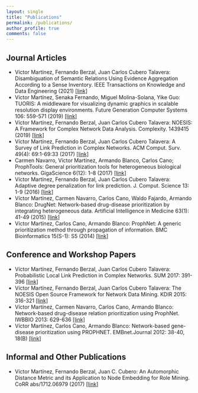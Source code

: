 ```yaml
---
layout: single
title: "Publications"
permalink: /publications/
author_profile: true
comments: false
---
```


## Journal Articles

* Víctor Martínez, Fernando Berzal, Juan Carlos Cubero Talavera: Disambiguation of Semantic Relations Using Evidence Aggregation According to a Sense Inventory. IEEE Transactions on Knowledge and Data Engineering (2021) [[link]](https://doi.org/10.1109/TKDE.2021.3055621)
* Víctor Martínez, Senaka Fernando, Miguel Molina-Solana, Yike Guo: TUORIS: A middleware for visualizing dynamic graphics in scalable resolution display environments. Future Generation Computer Systems 106: 559-571 (2019) [[link]](https://doi.org/10.1016/j.future.2020.01.015)
* Víctor Martínez, Fernando Berzal, Juan Carlos Cubero Talavera: NOESIS: A Framework for Complex Network Data Analysis. Complexity. 1439415 (2019) [[link]](https://doi.org/10.1155/2019/1439415)
* Víctor Martínez, Fernando Berzal, Juan Carlos Cubero Talavera: A Survey of Link Prediction in Complex Networks. ACM Comput. Surv. 49(4): 69:1-69:33 (2017) [[link]](http://doi.acm.org/10.1145/3012704)
* Carmen Navarro, Víctor Martínez, Armando Blanco, Carlos Cano; ProphTools: General prioritization tools for heterogeneous biological networks. GigaScience 6(12): 1–8 (2017) [[link]](https://academic.oup.com/gigascience/article/6/12/1/4656248)
* Víctor Martínez, Fernando Berzal, Juan Carlos Cubero Talavera: Adaptive degree penalization for link prediction. J. Comput. Science 13: 1-9 (2016) [[link]](https://www.sciencedirect.com/science/article/pii/S187775031530051X)
* Víctor Martínez, Carmen Navarro, Carlos Cano, Waldo Fajardo, Armando Blanco: DrugNet: Network-based drug-disease prioritization by integrating heterogeneous data. Artificial Intelligence in Medicine 63(1): 41-49 (2015) [[link]](https://www.sciencedirect.com/science/article/pii/S0933365714001444)
* Víctor Martínez, Carlos Cano, Armando Blanco: ProphNet: A generic prioritization method through propagation of information. BMC Bioinformatics 15(S-1): S5 (2014) [[link]](https://bmcbioinformatics.biomedcentral.com/articles/10.1186/1471-2105-15-S1-S5)

## Conference and Workshop Papers
* Víctor Martínez, Fernando Berzal, Juan Carlos Cubero Talavera: Probabilistic Local Link Prediction in Complex Networks. SUM 2017: 391-396 [[link]](https://link.springer.com/chapter/10.1007%2F978-3-319-67582-4_28)
* Víctor Martínez, Fernando Berzal, Juan Carlos Cubero Talavera: The NOESIS Open Source Framework for Network Data Mining. KDIR 2015: 316-321 [[link]](http://ieeexplore.ieee.org/document/7526935/)
* Víctor Martínez, Carmen Navarro, Carlos Cano, Armando Blanco: Network-based drug-disease relation prioritization using ProphNet. IWBBIO 2013: 629-636 [[link]](http://iwbbio.ugr.es/papers/iwbbio_102.pdf)
* Víctor Martínez, Carlos Cano, Armando Blanco: Network-based gene-disease prioritization using PROPHNET. EMBnet.Journal 2012: 38-40, 18(B) [[link]](http://journal.embnet.org/index.php/embnetjournal/article/view/543)

## Informal and Other Publications
* Víctor Martínez, Fernando Berzal, Juan C. Cubero: An Automorphic Distance Metric and its Application to Node Embedding for Role Mining. CoRR abs/1712.06979 (2017) [[link]](https://arxiv.org/abs/1712.06979)
